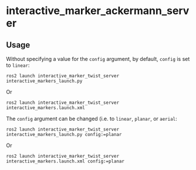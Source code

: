 # interactive_marker_ackermann_server

## Usage
Without specifying a value for the `config` argument, by default, `config` is set to `linear`:
```
ros2 launch interactive_marker_twist_server interactive_markers_launch.py
```
Or
```
ros2 launch interactive_marker_twist_server interactive_markers.launch.xml
```

The `config` argument can be changed (i.e. to `linear`, `planar`, or `aerial`:
```
ros2 launch interactive_marker_twist_server interactive_markers_launch.py config:=planar
```
Or
```
ros2 launch interactive_marker_twist_server interactive_markers.launch.xml config:=planar
```
